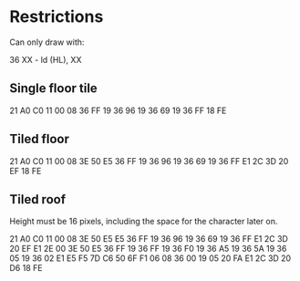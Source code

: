 # Restrictions

Can only draw with:

36 XX - ld (HL), XX

## Single floor tile

21 A0 C0 11 00 08 36 FF 19 36 96 19 36 69 19 36 FF 18 FE

## Tiled floor

21 A0 C0 11 00 08 3E 50 E5 36 FF 19 36 96 19 36 69 19 36 FF E1 2C 3D 20 EF 18 FE

## Tiled roof

Height must be 16 pixels, including the space for the character later on.

21 A0 C0 11 00 08 3E 50 E5 E5 36 FF 19 36 96 19 36 69 19 36 FF E1 2C 3D 20 EF E1 2E 00 3E 50 E5 36 FF 19 36 FF 19 36 F0 19 36 A5 19 36 5A 19 36 05 19 36 02 E1 E5 F5 7D C6 50 6F F1 06 08 36 00 19 05 20 FA E1 2C 3D 20 D6 18 FE
